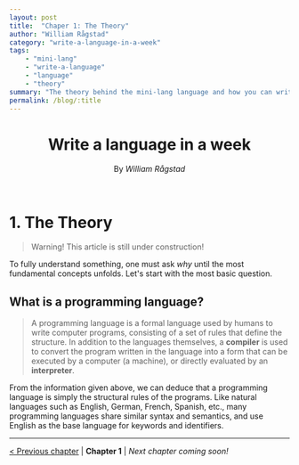 ```yaml
---
layout: post
title:  "Chaper 1: The Theory"
author: "William Rågstad"
category: "write-a-language-in-a-week"
tags:
    - "mini-lang"
    - "write-a-language"
    - "language"
    - "theory"
summary: "The theory behind the mini-lang language and how you can write a language in a week."
permalink: /blog/:title
---
```



<div align="center">
    <h1><b>Write a language in a week</b></h1>
    <p>By <em>William Rågstad</em></p>
</div>
<br/>

# 1. The Theory

> Warning! This article is still under construction!

To fully understand something, one must ask *why* until the most fundamental concepts unfolds.
Let's start with the most basic question.

## What is a programming language?
> A programming language is a formal language used by humans to write computer programs, consisting of a set of rules that define the structure. In addition to the languages themselves, a **compiler** is used to convert the program written in the language into a form that can be executed by a computer (a machine), or directly evaluated by an **interpreter**.

From the information given above, we can deduce that a programming language is simply the structural rules of the programs.
Like natural languages such as English, German, French, Spanish, etc., many programming languages share similar syntax and semantics, and use English as the base language for keywords and identifiers.

---

[< Previous chapter](0-intro) | **Chapter 1** | _Next chapter coming soon!_
